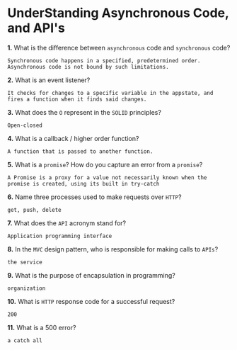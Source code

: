 # UnderStanding Asynchronous Code, and API's

**1.** What is the difference between `asynchronous` code and `synchronous` code?
<!-- enter you answer in the space below -->
```
Synchronous code happens in a specified, predetermined order. Asynchronous code is not bound by such limitations.
```
**2.** What is an event listener?
<!-- enter you answer in the space below -->
```
It checks for changes to a specific variable in the appstate, and fires a function when it finds said changes.
```
**3.** What does the `O` represent in the `SOLID` principles?
<!-- enter you answer in the space below -->
```
Open-closed
```
**4.** What is a callback / higher order function?
<!-- enter you answer in the space below -->
```
A function that is passed to another function.
```
**5.** What is a `promise`? How do you capture an error from a `promise`?
<!-- enter you answer in the space below -->
```
A Promise is a proxy for a value not necessarily known when the promise is created, using its built in try-catch
```
**6.** Name three processes used to make requests over `HTTP`?
<!-- enter you answer in the space below -->
```
get, push, delete
```
**7.** What does the `API` acronym stand for?
<!-- enter you answer in the space below -->
```
Application programming interface
```
**8.** In the `MVC` design pattern, who is responsible for making calls to `APIs`?
<!-- enter you answer in the space below -->
```
the service
```
**9.** What is the purpose of encapsulation in programming?
<!-- enter you answer in the space below -->
```
organization
```
**10.** What is `HTTP` response code for a successful request?
<!-- enter you answer in the space below -->
```
200
```
**11.** What is a 500 error?
<!-- enter you answer in the space below -->
```
a catch all
```